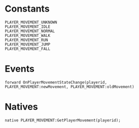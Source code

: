 # Constants

```pwn
PLAYER_MOVEMENT_UNKNOWN
PLAYER_MOVEMENT_IDLE
PLAYER_MOVEMENT_NORMAL
PLAYER_MOVEMENT_WALK
PLAYER_MOVEMENT_RUN
PLAYER_MOVEMENT_JUMP
PLAYER_MOVEMENT_FALL
```

# Events

```pwn
forward OnPlayerMovementStateChange(playerid, PLAYER_MOVEMENT:newMovement, PLAYER_MOVEMENT:oldMovement)
```

# Natives

```pwn
native PLAYER_MOVEMENT:GetPlayerMovement(playerid);
```
